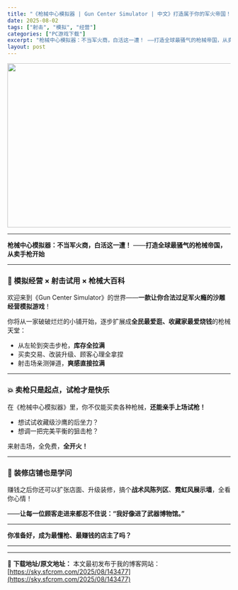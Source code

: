 ```yaml
---
title: "《枪械中心模拟器 | Gun Center Simulator | 中文》打造属于你的军火帝国！"
date: 2025-08-02
tags: ["射击", "模拟", "经营"]
categories: ["PC游戏下载"]
excerpt: "枪械中心模拟器：不当军火商，白活这一遭！ ——打造全球最骚气的枪械帝国，从卖手枪开始 🧰 模拟经营 × 射击试用 × 枪械大百科 欢迎来到《Gun Center Simulator》的世界——一款让你合法过足军火瘾的沙雕经营模拟游戏！ 你将从一家破破烂烂的小铺开始，逐步扩展成全民最爱逛、收藏家最爱烧&hellip;"
layout: post
---
```


<img class="aligncenter size-full wp-image-143480" src="https://sky.sfcrom.com/wp-content/uploads/2025/08/2025080210254316.webp" alt="" width="660" height="370" />

<hr />

<strong>枪械中心模拟器：不当军火商，白活这一遭！</strong>
——<strong>打造全球最骚气的枪械帝国，从卖手枪开始</strong>

<hr />

<h3>🧰 模拟经营 × 射击试用 × 枪械大百科</h3>
欢迎来到《Gun Center Simulator》的世界——<strong>一款让你合法过足军火瘾的沙雕经营模拟游戏</strong>！

你将从一家破破烂烂的小铺开始，逐步扩展成<strong>全民最爱逛、收藏家最爱烧钱</strong>的枪械天堂：
<ul>
 	<li>从左轮到突击步枪，<strong>库存全拉满</strong></li>
 	<li>买卖交易、改装升级、顾客心理全拿捏</li>
 	<li>射击场亲测弹道，<strong>爽感直接拉满</strong></li>
</ul>

<hr />

<h3>💥 卖枪只是起点，试枪才是快乐</h3>
在《枪械中心模拟器》里，你不仅能买卖各种枪械，<strong>还能亲手上场试枪！</strong>
<ul>
 	<li>想试试收藏级沙鹰的后坐力？</li>
 	<li>想调一把完美平衡的狙击枪？</li>
</ul>
来射击场，全免费，<strong>全开火！</strong>

<hr />

<h3>🧠 装修店铺也是学问</h3>
赚钱之后你还可以扩张店面、升级装修，搞个<strong>战术风陈列区</strong>、<strong>霓虹风展示墙</strong>，全看你心情！

——<strong>让每一位顾客走进来都忍不住说：“我好像进了武器博物馆。”</strong>

<hr />

<strong>你准备好，成为最懂枪、最赚钱的店主了吗？</strong>

<hr />

---
📖 **下载地址/原文地址：** 本文最初发布于我的博客网站：[https://sky.sfcrom.com/2025/08/143477](https://sky.sfcrom.com/2025/08/143477)
